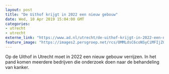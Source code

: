 ```yaml
---
layout: post
title: "De Uithof krijgt in 2022 een nieuw gebouw"
date: Wed, 10 Apr 2019 15:04:00 GMT
categories: 
- utrecht 
- utrecht 
externe_link: "https://www.ad.nl/utrecht/de-uithof-krijgt-in-2022-een-nieuw-gebouw~a2ef892b/"
feature_image: "https://images2.persgroep.net/rcs/OMMLdsC6coNSyCiMFIjZGd2WqNI/diocontent/145245746/_fitwidth/400/?appId=21791a8992982cd8da851550a453bd7f&quality=0.7"
---
```


Op de Uithof in Utrecht moet in 2022 een nieuw gebouw verrijzen. In het pand komen meerdere bedrijven die onderzoek doen naar de behandeling van kanker.
